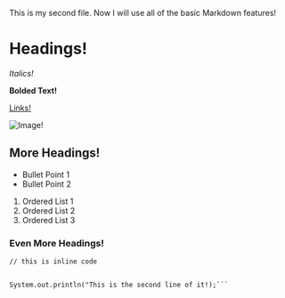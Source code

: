 This is my second file.
Now I will use all of the basic Markdown features!

# Headings!

_Italics!_

**Bolded Text!**

[Links!](https://en.wikipedia.org/wiki/Trollface)

![Image!](https://i.imgur.com/Myvtk0G.jpg)

## More Headings!

* Bullet Point 1
* Bullet Point 2

1. Ordered List 1
2. Ordered List 2
3. Ordered List 3

### Even More Headings!

`// this is inline code`

```System.out.println("This is my code block");

System.out.println("This is the second line of it!);```

